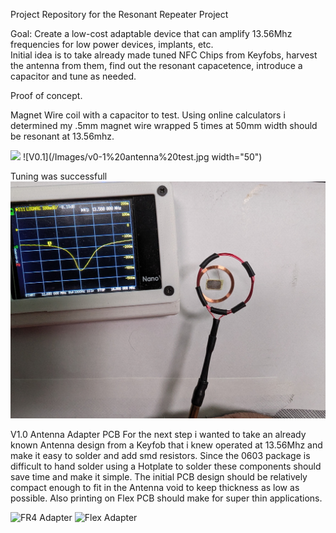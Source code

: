 Project Repository for the Resonant Repeater Project

Goal:
Create a low-cost adaptable device that can amplify 13.56Mhz frequencies for low power devices, implants, etc.  
Initial idea is to take already made tuned NFC Chips from Keyfobs, harvest the antenna from them, find out the resonant capacetence, introduce a capacitor and tune as needed.


Proof of concept.

Magnet Wire coil with a capacitor to test.
Using online calculators i determined my .5mm magnet wire wrapped 5 times at 50mm width should be resonant at 13.56mhz.

<img src="https://github.com/Hamspiced/NFC-Resonant-Frequency-Amplifier/blob/4f4041cc882cb0ae047ec7cf25064377c4f2dd6d/Images/%20Flex%20Adapter.jpg" width="400">
![V0.1](/Images/v0-1%20antenna%20test.jpg width="50")

Tuning was successfull
![V0.1 Tuned](/Images/Raw%20NFC%20Chip%20Tuning.jpg)


V1.0 Antenna Adapter PCB
For the next step i wanted to take an already known Antenna design from a Keyfob that i knew operated at 13.56Mhz and make it easy to solder and add smd resistors.  Since the 0603 package is difficult to hand solder using a Hotplate to solder these components should save time and make it simple.  The initial PCB design should be relatively compact enough to fit in the Antenna void to keep thickness as low as possible.  Also printing on Flex PCB should make for super thin applications.

![FR4 Adapter](/Images/FR4%20Adapter.jpg) 
![Flex Adapter](https://github.com/Hamspiced/NFC-Resonant-Frequency-Amplifier/blob/4f4041cc882cb0ae047ec7cf25064377c4f2dd6d/Images/%20Flex%20Adapter.jpg "Flex Adapter")

